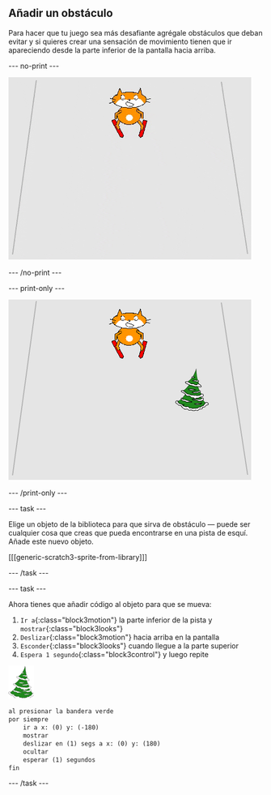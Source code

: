 ## Añadir un obstáculo

Para hacer que tu juego sea más desafiante agrégale obstáculos que deban evitar y si quieres crear una sensación de movimiento tienen que ir apareciendo desde la parte inferior de la pantalla hacia arriba.

--- no-print ---

![obstáculo](images/skier_obstacle_moving.gif)

--- /no-print ---

--- print-only ---

![obstáculo](images/skier_obstacle.png)

--- /print-only ---

--- task ---

Elige un objeto de la biblioteca para que sirva de obstáculo — puede ser cualquier cosa que creas que pueda encontrarse en una pista de esquí. Añade este nuevo objeto.

[[[generic-scratch3-sprite-from-library]]]

--- /task ---

--- task ---

Ahora tienes que añadir código al objeto para que se mueva:

1. `Ir a`{:class="block3motion"} la parte inferior de la pista y `mostrar`{:class="block3looks"}
1. `Deslizar`{:class="block3motion"} hacia arriba en la pantalla
1. `Esconder`{:class="block3looks"} cuando llegue a la parte superior
1. `Espera 1 segundo`{:class="block3control"} y luego repite

![objeto de obstáculo](images/obstacle_sprite.png)

```blocks3
al presionar la bandera verde
por siempre 
    ir a x: (0) y: (-180)
    mostrar
    deslizar en (1) segs a x: (0) y: (180)
    ocultar
    esperar (1) segundos
fin
```

--- /task ---
